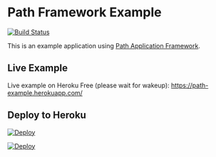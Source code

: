 # Path Framework Example

[![Build Status](https://travis-ci.org/innovad/path-example.svg?branch=master)](https://travis-ci.org/innovad/path-example)

This is an example application using <a href="https://github.com/innovad/path">Path Application Framework</a>.

## Live Example
Live example on Heroku Free (please wait for wakeup): https://path-example.herokuapp.com/


## Deploy to Heroku
[![Deploy](https://www.herokucdn.com/deploy/button.svg)](https://heroku.com/deploy?template=https://github.com/Bruermar/Path[app.json]=package.json)



[![Deploy](https://www.herokucdn.com/deploy/button.svg)](https://console.clever-cloud.com/applications/new?template=https://github.com/Bruermar/Path.git)

